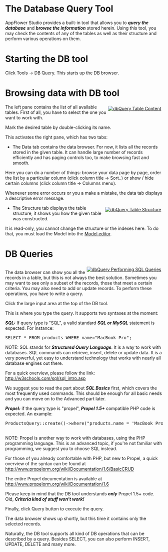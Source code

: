 # The Database Query Tool
AppFlower Studio provides a built-in tool that allows you to ***query the database*** and ***browse the information*** stored herein. Using this tool, you may check the contents of any of the tables as well as their structure and perform various operations on them.

# Starting the DB tool
Click Tools -> DB Query. This starts up the DB browser.
   	 
# Browsing data with DB tool
<div class="image_medium" style="float:right;"><a href="/uploads/book/dbquery/01_dbquery_table_content.png" rel="prettyPhoto" title=""><img alt="dbQuery Table Content" src="/uploads/book/dbquery/01_dbquery_table_content.png" hspace="5" vspace="5"></a></div> 

The left pane contains the list of all available tables. First of all, you have to select the one you want to work with. 


Mark the desired table by double-clicking its name. 


This activates the right pane, which has two tabs:
    
 - The Data tab contains the data browser. For now, it lists all the records stored in the given table. It can handle large number of records efficiently and has paging controls too, to make browsing fast and smooth. 

Here you can do a number of things: browse your data page by page, order the list by a particular column (click column title -> Sort..) or show / hide certain columns (click column title -> Columns menu). 


Whenever some error occurs or you a make a mistake, the data tab displays a descriptive error message.

<div class="image_medium" style="float:right;"><a href="/uploads/book/dbquery/02_dbquery_table_structure.png" rel="prettyPhoto" title=""><img alt="dbQuery Table Structure" src="/uploads/book/dbquery/02_dbquery_table_structure.png" hspace="5" vspace="5"></a></div> 

 - The Structure tab displays the table structure, it shows you how the given table was constructed. 

It is read-only, you cannot change the structure or the indexes here. To do that, you must load the Model into the <a href="/doc/1_1/learn_model_create" >Model editor</a>.
    
# DB Queries

<div style="clear:both;"></div>
<div class="image_medium" style="float:right;"><a href="/uploads/book/dbquery/03_dbquery_making_queries.png" rel="prettyPhoto" title=""><img alt="dbQuery Performing SQL Queries" src="/uploads/book/dbquery/03_dbquery_making_queries.png" hspace="5" vspace="5"></a></div> 

The data browser can show you all the records in a table, but this is not always the best solution. Sometimes you may want to see only a subset of the records, those that meet a certain criteria. You may also need to add or update records. To perform these operations, you have to write a query.

Click the large input area at the top of the DB tool. 


This is where you type the query. It supports two syntaxes at the moment:
    
***SQL:*** If query type is "SQL", a valid standard ***SQL or MySQL*** statement is expected. For instance:

<pre class="brush: plain">
SELECT * FROM products WHERE name="MacBook Pro";
</pre>
    
NOTE: SQL stands for ***Structured Query Language***. It is a way to work with databases. SQL commands can retrieve, insert, delete or update data. It is a very powerful, yet easy to understand technology that works with nearly all database engines out there.
    

For a quick overview, please follow the link:
<a href="http://w3schools.com/sql/sql_intro.asp" >http://w3schools.com/sql/sql_intro.asp</a>


We suggest you to read the part about ***SQL Basics*** first, which covers the most frequently used commands. This should be enough for all basic needs and you can move on to the Advanced part later.
    
***Propel:*** if the query type is "propel", ***Propel 1.5+*** compatible PHP code is expected. An example:
    
<pre>
ProductsQuery::create()->where("products.name = 'MacBook Pro'", 1)->find();
 </pre>

NOTE: Propel is another way to work with databases, using the PHP programming language. This is an advanced topic, if you're not familiar with programming, we suggest you to choose SQL instead.

    
For those of you already comfortable with PHP, but new to Propel,  a quick overview of the syntax can be found at
<a href="http://www.propelorm.org/wiki/Documentation/1.6/BasicCRUD" >http://www.propelorm.org/wiki/Documentation/1.6/BasicCRUD</a>


The entire Propel documentation is available at
<a href="http://www.propelorm.org/wiki/Documentation/1.6" >http://www.propelorm.org/wiki/Documentation/1.6</a>


Please keep in mind that the DB tool understands ***only*** Propel 1.5+ code. Old, ***Criteria kind of stuff won't work!***


Finally, click Query button to execute the query. 

The data browser shows up shortly, but this time it contains only the selected records.

Naturally, the DB tool supports all kind of DB operations that can be described by a query. Besides SELECT, you can also perform INSERT, UPDATE, DELETE and many more.